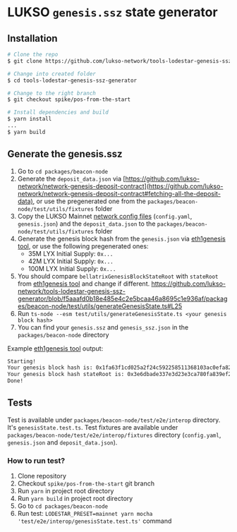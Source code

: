 # LUKSO `genesis.ssz` state generator

## Installation

```bash
# Clone the repo
$ git clone https://github.com/lukso-network/tools-lodestar-genesis-ssz-generator.git

# Change into created folder
$ cd tools-lodestar-genesis-ssz-generator

# Change to the right branch
$ git checkout spike/pos-from-the-start

# Install dependencies and build
$ yarn install
...
$ yarn build
```

## Generate the genesis.ssz
1. Go to `cd packages/beacon-node`
2. Generate the `deposit_data.json` via [https://github.com/lukso-network/network-genesis-deposit-contract](https://github.com/lukso-network/network-genesis-deposit-contract#fetching-all-the-deposit-data), or use the pregenerated one from the `packages/beacon-node/test/utils/fixtures` folder
2. Copy the LUKSO Mainnet [network config files](https://github.com/lukso-network/network-configs/tree/main/mainnet/shared) (`config.yaml`, `genesis.json`) and the `deposit_data.json` to the `packages/beacon-node/test/utils/fixtures` folder
3. Generate the genesis block hash from the `genesis.json` via [eth1genesis tool](https://github.com/mxmar/eth1genesis), or use the following pregenerated ones:
    - 35M LYX Initial Supply: `0x...`
    - 42M LYX Initial Supply: `0x...`
    - 100M LYX Initial Supply: `0x...`
4. You should compare `bellatrixGenesisBlockStateRoot` with `stateRoot` from [eth1genesis tool](https://github.com/mxmar/eth1genesis) and change if different. https://github.com/lukso-network/tools-lodestar-genesis-ssz-generator/blob/f5aaafd0b18e485e4c2e5bcaa46a8695c1e936af/packages/beacon-node/test/utils/generateGenesisState.ts#L25
5. Run `ts-node --esm test/utils/generateGenesisState.ts <your genesis block hash>`
6. You can find your `genesis.ssz` and `genesis_ssz.json` in the `packages/beacon-node` directory

Example [eth1genesis tool](https://github.com/mxmar/eth1genesis) output:
```sh
Starting!
Your genesis block hash is: 0x1fa63f1cd025a2f24c592258511368103ac0efa820b4420f559f52271a449ad4
Your genesis block hash stateRoot is: 0x3e6dbade337e3d23e3ca780fa839ef273d78bde6a478127fd3cc4086d1077c4e
Done!
```

## Tests

Test is available under `packages/beacon-node/test/e2e/interop` directory. It's `genesisState.test.ts`.
Test fixtures are available under `packages/beacon-node/test/e2e/interop/fixtures` directory (`config.yaml`, `genesis.json` and `deposit_data.json`).

### How to run test?

1. Clone repository
2. Checkout `spike/pos-from-the-start` git branch
3. Run `yarn` in project root directory
4. Run `yarn build` in project root directory
5. Go to `cd packages/beacon-node`
6. Run test: `LODESTAR_PRESET=mainnet yarn mocha 'test/e2e/interop/genesisState.test.ts'` command
